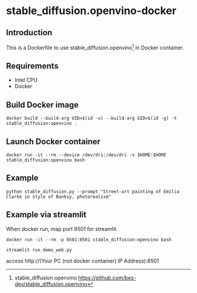 # stable_diffusion.openvino-docker

## Introduction

This is a Dockerfile to use stable_diffusion.openvino[^1] in Docker container.

## Requirements

- Intel CPU
- Docker

## Build Docker image

```shell
docker build --build-arg UID=$(id -u) --build-arg GID=$(id -g) -t stable_diffusion:openvino .
```

## Launch Docker container

```shell
docker run -it --rm --device /dev/dri:/dev/dri -v $HOME:$HOME stable_diffusion:openvino bash
```

## Example

```shell
python stable_diffusion.py --prompt "Street-art painting of Emilia Clarke in style of Banksy, photorealism"
```

## Example via streamlit

When docker run, map port 8501 for streamlit.

```shell
docker run -it --rm -p 8501:8501 stable_diffusion:openvino bash
```

```shell
streamlit run demo_web.py 
```

access http://(Your PC (not docker container) IP Address):8501

[^1]: stable_diffusion.openvino <https://github.com/bes-dev/stable_diffusion.openvino>  

